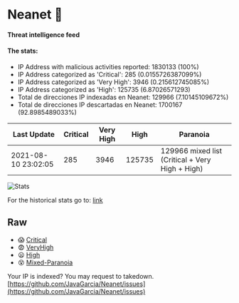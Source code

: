 # Neanet :hocho:
#### Threat intelligence feed
#### The stats:

- IP Address with malicious activities reported: 1830133 (100%)
- IP Address categorized as 'Critical':  285 (0.0155726387099%)
- IP Address categorized as 'Very High':  3946 (0.215612745085%)
- IP Address categorized as 'High':  125735 (6.87026571293)
- Total de direcciones IP indexadas en Neanet:  129966 (7.10145109672%)
- Total de direcciones IP descartadas en Neanet:  1700167 (92.8985489033%)

| Last Update | Critical | Very High | High | Paranoia |
| --- | --- | --- | --- | --- |
| 2021-08-10 23:02:05 | 285 | 3946 | 125735 | 129966 mixed list (Critical + Very High + High)|

![Stats](https://docs.google.com/spreadsheets/d/e/2PACX-1vSnaNMIXVabIpDJjufMlzH7poXnshF3mgd8Is1g9ytUEzVsP5my4Trn8f-xkoLLQ38xpL3HtmUexLo6/pubchart?oid=501124687&format=image)

For the historical stats go to: [link](/stats.csv)
## Raw
- :scream: [Critical](https://raw.githubusercontent.com/JavaGarcia/Neanet/master/blacklists/neanet_critical.txt)
- :fearful: [VeryHigh](https://raw.githubusercontent.com/JavaGarcia/Neanet/master/blacklists/neanet_veryHigh.txtt)
- :frowning: [High](https://raw.githubusercontent.com/JavaGarcia/Neanet/master/blacklists/neanet_high.txt)
- :dizzy_face: [Mixed-Paranoia](https://raw.githubusercontent.com/JavaGarcia/Neanet/master/blacklists/neanet_all.txt)


Your IP is indexed? You may request to takedown. [https://github.com/JavaGarcia/Neanet/issues](https://github.com/JavaGarcia/Neanet/issues)

































































































































































































































































































































































































































































































































































































































































































































































































































































































































































































































































































































































































































































































































































































































































































































































































































































































































































































































































































































































































































































































































































































































































































































































































































































































































































































































































































































































































































































































































































































































































































































































































































































































































































































































































































































































































































































































































































































































































































































































































































































































































































































































































































































































































































































































































































































































































































































































































































































































































































































































































































































































































































































































































































































































































































































































































































































































































































































































































































































































































































































































































































































































































































































































































































































































































































































































































































































































































































































































































































































































































































































































































































































































































































































































































































































































































































































































































































































































































































































































































































































































































































































































































































